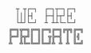        ┬ ┬┌─┐  ┌─┐┬─┐┌─┐        
       │││├┤   ├─┤├┬┘├┤         
       └┴┘└─┘  ┴ ┴┴└─└─┘        
     ╔═╗╦═╗╔═╗╔═╗╔═╗╔╦╗╔═╗    
     ╠═╝╠╦╝║ ║║ ╦╠═╣ ║ ║╣     
     ╩  ╩╚═╚═╝╚═╝╩ ╩ ╩ ╚═╝    
